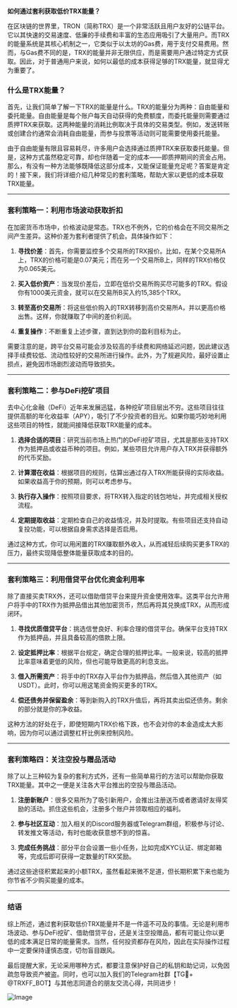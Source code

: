 **如何通过套利获取低价TRX能量？**

在区块链的世界里，TRON（简称TRX）是一个非常活跃且用户友好的公链平台。它以其快速的交易速度、低廉的手续费和丰富的生态应用吸引了大量用户。而TRX的能量系统是其核心机制之一，它类似于以太坊的Gas费，用于支付交易费用。然而，与Gas费不同的是，TRX的能量并非无限供应，而是需要用户通过特定方式获取。因此，对于普通用户来说，如何以最低的成本获得足够的TRX能量，就显得尤为重要了。

### 什么是TRX能量？

首先，让我们简单了解一下TRX的能量是什么。TRX的能量分为两种：自由能量和委托能量。自由能量是每个账户每天自动获得的免费额度，而委托能量则需要通过质押TRX来获取。这两种能量的消耗比例取决于具体的交易类型。例如，发送转账或创建合约通常会消耗自由能量，而参与投票等活动则可能需要使用委托能量。

由于自由能量有限且容易耗尽，许多用户会选择通过质押TRX来获取委托能量。但是，这种方式虽然稳定可靠，却也伴随着一定的成本——即质押期间的资金占用。那么，有没有一种方法能够既降低这部分成本，又能保证能量充足呢？答案是肯定的！接下来，我们将详细介绍几种常见的套利策略，帮助大家以更低的成本获取TRX能量。

---

### 套利策略一：利用市场波动获取折扣

在加密货币市场中，价格波动是常态。TRX也不例外，它的价格会在不同交易所之间产生差异。这种价差为套利者提供了机会。具体操作如下：

1. **寻找价差**：首先，你需要监控多个交易所的TRX报价。比如，在某个交易所A上，TRX的价格可能是0.07美元；而在另一个交易所B上，同样的TRX价格仅为0.065美元。
   
2. **买入低价资产**：当发现价差后，立即在低价交易所购买尽可能多的TRX。假设你有1000美元资金，就可以在交易所B买入约15,385个TRX。

3. **转至高价交易所**：将这些低价购入的TRX转移到高价交易所A，并以更高价格出售。这样，你就赚取了中间的差价利润。

4. **重复操作**：不断重复上述步骤，直到达到你的盈利目标为止。

需要注意的是，跨平台交易可能会涉及较高的手续费和网络延迟问题，因此建议选择手续费较低、流动性较好的交易所进行操作。此外，为了规避风险，最好设置止损点，避免因市场剧烈波动而导致损失。

---

### 套利策略二：参与DeFi挖矿项目

去中心化金融（DeFi）近年来发展迅猛，各种挖矿项目层出不穷。这些项目往往提供高额的年化收益率（APY），吸引了不少投资者的目光。如果你能巧妙地利用这些项目的特性，就能间接降低获取TRX能量的成本。

1. **选择合适的项目**：研究当前市场上热门的DeFi挖矿项目，尤其是那些支持TRX作为抵押品或收益币种的项目。例如，某些项目允许用户存入TRX并获得额外的代币奖励。

2. **计算潜在收益**：根据项目的规则，估算出通过存入TRX所能获得的实际收益。如果收益高于你的预期，则可以考虑参与。

3. **执行存入操作**：按照项目要求，将TRX转入指定的钱包地址，并完成相关授权流程。

4. **定期提取收益**：定期检查自己的收益情况，并及时提取。有些项目还支持自动复投功能，可以根据自身需求选择是否启用。

通过这种方式，你可以用闲置的TRX赚取额外收入，从而减轻后续购买更多TRX的压力，最终实现降低整体能量获取成本的目的。

---

### 套利策略三：利用借贷平台优化资金利用率

除了直接买卖TRX外，还可以借助借贷平台来提升资金使用效率。这类平台允许用户将手中的TRX作为抵押品借出其他加密货币，然后再将其兑换成TRX，从而形成闭环。

1. **寻找优质借贷平台**：挑选信誉良好、利率合理的借贷平台。确保平台支持TRX作为抵押品，并且具备较高的借款上限。

2. **设定抵押比率**：根据平台规定，确定合理的抵押比率。一般来说，较高的抵押比率意味着更低的风险，但也可能导致更高的利息支出。

3. **借入所需资产**：将手中的TRX存入平台作为抵押品，然后借入其他资产（如USDT）。此时，你可以用这笔资金购买更多的TRX。

4. **偿还债务并保留盈余**：等到新购入的TRX升值后，再将其卖出偿还债务。剩余的部分就是你的净收益。

这种方法的好处在于，即使短期内TRX价格下跌，也不会对你的本金造成太大影响，因为你可以通过调整杠杆比例来控制风险。

---

### 套利策略四：关注空投与赠品活动

除了以上三种较为复杂的套利方式外，还有一些简单易行的方法可以帮助你获取TRX能量。其中之一便是关注各大平台推出的空投与赠品活动。

1. **注册新账户**：很多交易所为了吸引新用户，会推出注册送币或者邀请好友得奖励的活动。抓住这些机会，注册多个账户并领取相应的福利。

2. **参与社区互动**：加入相关的Discord服务器或Telegram群组，积极参与讨论、转发推文等活动，有时也能收获意想不到的惊喜。

3. **完成任务挑战**：部分平台会设置一些小任务，比如完成KYC认证、绑定邮箱等，完成后即可获得一定数量的TRX奖励。

通过这些途径积累起来的小额TRX，虽然看起来微不足道，但长期积累下来也能为你节省不少购买能量的成本。

---

### 结语

综上所述，通过套利获取低价TRX能量并不是一件遥不可及的事情。无论是利用市场波动、参与DeFi挖矿、借助借贷平台，还是关注空投赠品，都有可能让你以更低的成本满足日常的能量需求。当然，任何投资都存在风险，因此在实际操作过程中一定要保持谨慎态度，切勿盲目跟风。

最后提醒大家，无论采用哪种方式，都要注意保护好自己的私钥和助记词，以免因疏忽导致资产被盗。同时，也可以加入我们的Telegram社群【TG💪+ @TRXFF_BOT】与其他志同道合的朋友交流心得，共同进步！

![Image](https://github.com/user-attachments/assets/a9ced9e0-a9b8-4136-8aef-a09665821e59)